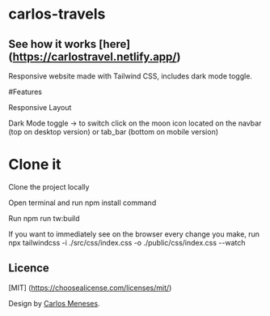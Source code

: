 # carlos-travels
## See how it works [here] (https://carlostravel.netlify.app/)
Responsive website made with Tailwind CSS, includes dark mode toggle.

#Features

Responsive Layout

Dark Mode toggle -> to switch click on the moon icon located on the navbar (top on desktop version) or tab_bar (bottom on mobile version)

# Clone it

Clone the project locally

Open terminal and run npm install command

Run npm run tw:build

If you want to immediately see on the browser every change you make, run npx tailwindcss -i ./src/css/index.css -o ./public/css/index.css --watch

## Licence
[MIT] (https://choosealicense.com/licenses/mit/)

Design by [Carlos Meneses](https://menesescarlos.com).
